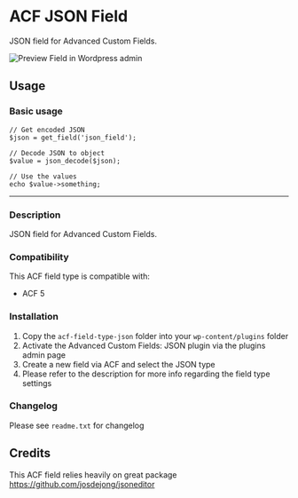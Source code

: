 # ACF JSON Field

JSON field for Advanced Custom Fields.

![Preview Field in Wordpress admin](https://raw.githubusercontent.com/bitterendio/acf-field-type-json/master/screenshot.png)

## Usage

### Basic usage

    // Get encoded JSON
    $json = get_field('json_field');

    // Decode JSON to object
    $value = json_decode($json);

    // Use the values
    echo $value->something;

---

### Description

JSON field for Advanced Custom Fields.

### Compatibility

This ACF field type is compatible with:

- ACF 5

### Installation

1.  Copy the `acf-field-type-json` folder into your `wp-content/plugins` folder
2.  Activate the Advanced Custom Fields: JSON plugin via the plugins admin page
3.  Create a new field via ACF and select the JSON type
4.  Please refer to the description for more info regarding the field type settings

### Changelog

Please see `readme.txt` for changelog

## Credits

This ACF field relies heavily on great package https://github.com/josdejong/jsoneditor
